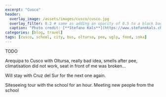 ```yaml
---
excerpt: "Cusco"
header:
  overlay_image: /assets/images/cusco/cusco.jpg
  overlay_filter: 0.2 # same as adding an opacity of 0.5 to a black background
  caption: "Photo credit: [**Stefano Kals**](https://www.stefanokals.ch)"
categories: [blog, travel]
tags: [cusco, school, city, bus, oltursa, pee, ugly, food, inka] 
---
```

TODO

Arequipa to Cusco with Oltursa, really bad idea, smells after pee, climatisation did not work, seat in front of me was broken...

Will stay with Cruz del Sur for the next one again.

Siteseeing tour with the school for an hour. Meeting new people from the school